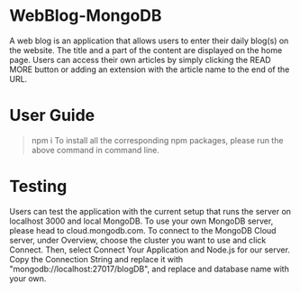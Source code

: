 # WebBlog-MongoDB
A web blog is an application that allows users to enter their daily blog(s) on the website. The title and a part of the content are displayed on the home page. Users can access their own articles by simply clicking the READ MORE button or adding an extension with the article name to the end of the URL.
# User Guide
> npm i
To install all the corresponding npm packages, please run the above command in command line.
# Testing
Users can test the application with the current setup that runs the server on localhost 3000 and local MongoDB. 
To use your own MongoDB server, please head to cloud.mongodb.com. 
To connect to the MongoDB Cloud server, under Overview, choose the cluster you want to use and click Connect. Then, select Connect Your Application and Node.js for our server. Copy the Connection String and replace it with "mongodb://localhost:27017/blogDB", and replace <password> and database name with your own.
